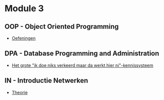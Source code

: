 # Module 3

## OOP - Object Oriented Programming

- [Oefeningen](/jaren/uitdovend_j1/oop/module3/algemeen.md)

## DPA - Database Programming and Administration

- [Het grote "ik doe niks verkeerd maar da werkt hier ni"-kennissysteem](/jaren/uitdovend_j1/dpa/algemeen.md)

## IN - Introductie Netwerken

- [Theorie](/jaren/uitdovend_j1/in/algemeen.md)
